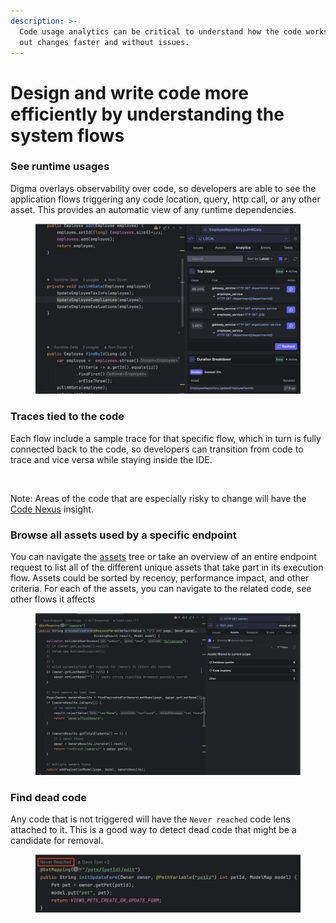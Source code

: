 ```yaml
---
description: >-
  Code usage analytics can be critical to understand how the code works and roll
  out changes faster and without issues.
---
```


# Design and write code more efficiently by understanding the system flows

### See runtime usages

Digma overlays observability over code, so developers are able to see the application flows triggering any code location, query, http call, or any other asset. This provides an automatic view of any runtime dependencies.

<figure><img src="../.gitbook/assets/image (27).png" alt=""><figcaption></figcaption></figure>

### Traces tied to the code

Each flow include a sample trace for that specific flow, which in turn is fully connected back to the code, so developers can transition from code to trace and vice versa while staying inside the IDE.&#x20;

<figure><img src="../.gitbook/assets/flow2 (1).gif" alt=""><figcaption></figcaption></figure>

Note: Areas of the code that are especially risky to change will have the [Code Nexus](../digma-features/analytics/code-nexus.md) insight.

### Browse all assets used by a specific endpoint

You can navigate the [assets](../digma-core-concepts/assets.md) tree or take an overview of an entire endpoint request to list all of the different unique assets that take part in its execution flow. Assets could be sorted by recency, performance impact, and other criteria. For each of the assets, you can navigate to the related code, see other flows it affects&#x20;

<figure><img src="../.gitbook/assets/image (28).png" alt=""><figcaption></figcaption></figure>

### Find dead code

Any code that is not triggered will have the `Never reached` code lens attached to it. This is a good way to detect dead code that might be a candidate for removal.

<figure><img src="../.gitbook/assets/image (29).png" alt=""><figcaption></figcaption></figure>

